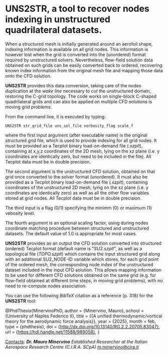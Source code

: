 # UNS2STR, a tool to recover nodes indexing in unstructured quadrilateral datasets.

When a structured mesh is initially generated around an aerofoil shape, indexing information is available on all grid nodes. This information is however lost when the grid is converted into the (unordered) format required by unstructured solvers. Nevertheless, flow-field solution data obtained on such grids can be easily converted back to ordered, recovering known index information from the original mesh file and mapping those data onto the CFD solution.

**UNS2STR** provides this data conversion, taking care of the nodes duplication at the *wake line* necessary to *cut* the unstructured domain, restoring the C-grid topology. The code works on single-block C-shaped quadrilateral grids and can also be applied on multiple CFD solutions is moving grid problems.

From the command line, it is executed by typing:

`UNS2STR str_grid_file uns_sol_file verbosity_flag scale_f`

where the first input argument (after executable name) is the original structured grid file, which is used to provide indexing for all grid nodes. It must be provided as a Tecplot binary load-on-demand file (*.szplt*), containing at x,y,z coordinates of the 2D mesh, lying on the xz plane (i.e. y coordinates are identically zero, but need to be included in the file). All Tecplot data must be in double precision.

The second argument is the unstructured CFD solution, obtained on that grid once converted to the solver format (unordered). It must also be provided as a Tecplot binary load-on-demand file (*.szplt*), containing coordinates of the unstructured 2D mesh, lying on the xz plane (i.e. y coordinates are identically zero) as well as all the other flow variables stored at grid nodes. All Tecplot data must be in double precision.

The third input is a flag (0/1) specifying the minimm (0) or maximum (1) vebosity level.

The fourth argument is an optional scaling factor, using during nodes coordinate matching procedure between structured and unstructured datasets. The default value of 1.0 is appropriate for most cases.

**UNS2STR** provides as an output the CFD solution converted into structured (ordered) Tecplot format (default name is "*SU2.szplt*", as well as a topological file (*TOPO.szplt*) which contains the input structured grid along with an additional SU2_NODE-ID variable which stores, for each grid point of the ordered mesh, the corresponding node index of the unstructured dataset included in the input CFD solution. This allows mapping information to be used for different CFD solutions obtained on the same grid (e.g. for flow-field obtained at different time steps, in moving grid problems), with no need to re-compute nodes association.

You can use the following *BibTeX* citation as a reference (p. 318) for the **UNS2STR** tool:

@PhdThesis{MinervinoPhD,
  author   = {Minervino, Mauro},
  school   = {University of Naples Federico II},
  title    = {{A unified thermodynamic/vortical theory for the aerodynamic force analysis}},
  year     = {2025},
  month    = feb,
  type     = {phdthesis},
  doi      = {http://dx.doi.org/10.13140/RG.2.2.20705.83047},
  url      = {https://hdl.handle.net/11588/989058},
}

<ins>Contacts</ins>:
***Dr. Mauro Minervino***
*Established Researcher at the Italian Aerospace Research Centre (C.I.R.A. SCpA)*
m.minervino@cira.it
